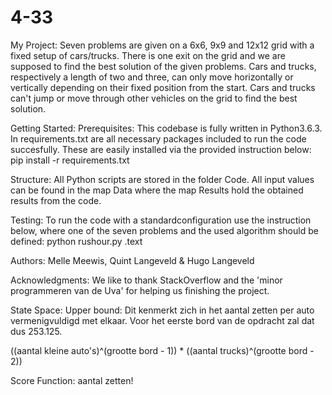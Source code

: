 # 4-33

My Project:
Seven problems are given on a 6x6, 9x9 and 12x12 grid with a fixed setup of cars/trucks. There is one exit on the grid and we are supposed to find the best solution of the given problems. Cars and trucks, respectively a length of two and three, can only move horizontally or vertically depending on their fixed position from the start. Cars and trucks can't jump or move through other vehicles on the grid to find the best solution.

Getting Started:
Prerequisites:
This codebase is fully written in Python3.6.3. In requirements.txt are all necessary packages included to run the code succesfully. These are easily installed via the provided instruction below:
  pip install -r requirements.txt
  
Structure:
All Python scripts are stored in the folder Code. All input values can be found in the map Data where the map Results hold the  obtained results from the code.

Testing:
To run the code with a standardconfiguration use the instruction below, where one of the seven problems and the used algorithm should be defined: 
  python rushour.py <field>.text <algorithm>

Authors:
Melle Meewis, Quint Langeveld & Hugo Langeveld

Acknowledgments:
We like to thank StackOverflow and the 'minor programmeren van de Uva' for helping us finishing the project. 

State Space:
  Upper bound: Dit kenmerkt zich in het aantal zetten per auto vermenigvuldigd met elkaar. Voor het eerste bord van de opdracht zal dat dus 253.125.
  
  ((aantal kleine auto's)^(grootte bord - 1)) * ((aantal trucks)^(grootte bord - 2))
  
  
Score Function:
  aantal zetten!

